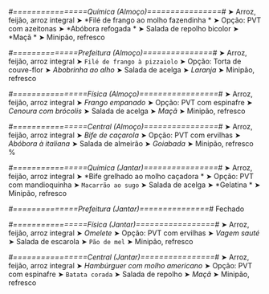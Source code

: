 
*#================Química (Almoço)================#*
➤ Arroz, feijão, arroz integral
➤ *Filé de frango ao molho fazendinha *
➤ Opção: PVT com azeitonas
➤ *Abóbora refogada *
➤ Salada de repolho bicolor
➤ *Maçã *
➤ Minipão, refresco

*#==============Prefeitura (Almoço)===============#*
➤ Arroz, feijão, arroz integral
➤ `Filé de frango à pizzaiolo`
➤ Opção: Torta de couve-flor
➤ *Abobrinha ao alho*
➤ Salada de acelga
➤ *Laranja*
➤ Minipão, refresco

*#================Física (Almoço)=================#*
➤ Arroz, feijão, arroz integral
➤ *Frango empanado*
➤ Opção: PVT com espinafre
➤ *Cenoura com brócolis*
➤ Salada de acelga
➤ *Maçã*
➤ Minipão, refresco

*#================Central (Almoço)================#*
➤ Arroz, feijão, arroz integral
➤ *Bife de caçarola*
➤ Opção: PVT com ervilhas
➤ *Abóbora à italiana*
➤ Salada de almeirão
➤ *Goiabada*
➤ Minipão, refresco
%

*#================Química (Jantar)================#*
➤ Arroz, feijão, arroz integral
➤ *Bife grelhado ao molho caçadora *
➤ Opção: PVT com mandioquinha 
➤ `Macarrão ao sugo`
➤ Salada de acelga
➤ *Gelatina *
➤ Minipão, refresco

*#==============Prefeitura (Jantar)===============#*
Fechado

*#================Física (Jantar)=================#*
➤ Arroz, feijão, arroz integral
➤ *Omelete*
➤ Opção: PVT com ervilhas
➤ *Vagem sauté*
➤ Salada de escarola
➤ `Pão de mel`
➤ Minipão, refresco

*#================Central (Jantar)================#*
➤ Arroz, feijão, arroz integral
➤ *Hambúrguer com molho americano*
➤ Opção: PVT com espinafre
➤ `Batata corada`
➤ Salada de repolho
➤ *Maçã*
➤ Minipão, refresco
